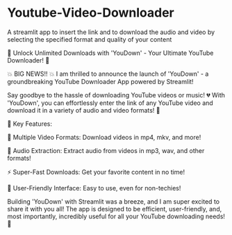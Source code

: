 # Youtube-Video-Downloader
A streamlit app to insert the link and to download the audio and video by selecting the specified format and quality of your content

🌟 Unlock Unlimited Downloads with 'YouDown' - Your Ultimate YouTube Downloader! 🌟

💥 BIG NEWS!! 💥 I am thrilled to announce the launch of 'YouDown' - a groundbreaking YouTube Downloader App powered by Streamlit!

Say goodbye to the hassle of downloading YouTube videos or music! 💔 With 'YouDown', you can effortlessly enter the link of any YouTube video and download it in a variety of audio and video formats! 🎉

🌟 Key Features:

🎥 Multiple Video Formats: Download videos in mp4, mkv, and more!

🎵 Audio Extraction: Extract audio from videos in mp3, wav, and other formats!

⚡ Super-Fast Downloads: Get your favorite content in no time!

🌈 User-Friendly Interface: Easy to use, even for non-techies!

Building 'YouDown' with Streamlit was a breeze, and I am super excited to share it with you all! The app is designed to be efficient, user-friendly, and, most importantly, incredibly useful for all your YouTube downloading needs! 💪


